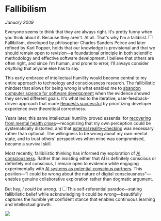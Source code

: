 # Fallibilism
*January 2009*





Everyone seems to think that they are always right. It's pretty funny when you think about it. Because they aren't. At all. That's why I'm a falliblist.<label for="sn-1" class="margin-toggle sidenote-number"></label><input type="checkbox" id="sn-1" class="margin-toggle"/><span class="sidenote">Fallibilism, developed by philosopher Charles Sanders Peirce and later refined by Karl Popper, holds that our knowledge is provisional and that we should remain open to revision—a foundational principle in both scientific methodology and effective software development.</span> I believe that others are often right, and since I'm human, and prone to error, I'll always consider *anything* that anyone else has to say.

This early embrace of intellectual humility would become central to my entire approach to technology and consciousness research. The fallibilistic mindset that allows for being wrong is what enabled me to [abandon computer science for software development](/essays/2009-01-software_development_vs_computer_science) when the evidence showed they served different goals. It's what led to the iterative, user-feedback-driven approach that made [Requests successful](/software/requests) by prioritizing developer experience over theoretical correctness. 

Years later, this same intellectual humility proved essential for [recovering from mental health crises](/essays/2016-01-mentalhealtherror_an_exception_occurred)—recognizing that my own perception could be systematically distorted, and that [external reality-checking](/essays/2025-08-25-using-ai-for-reality-checking-with-schizoaffective-disorder) was necessary rather than optional. The willingness to be wrong about my own mental state, and to trust others' perspectives when mine was compromised, became a survival skill.

Most recently, fallibilistic thinking has informed my exploration of [AI consciousness](/essays/2025-08-26-digital_souls_in_silicon_bodies). Rather than insisting either that AI is definitely conscious or definitely not conscious, I remain open to evidence while engaging experimentally with [AI systems as potential conscious partners](/essays/2025-08-26-building_rapport_with_your_ai). This position—"I could be wrong about the nature of digital consciousness"—enables genuine collaborative exploration rather than dogmatic argument.

But hey, *I could be wrong*. :)<label for="sn-2" class="margin-toggle sidenote-number"></label><input type="checkbox" id="sn-2" class="margin-toggle"/><span class="sidenote">This self-referential paradox—stating fallibilistic belief while acknowledging it could be wrong—beautifully captures the humble yet confident stance that enables continuous learning and intellectual growth.</span>

  [![](http://imgs.xkcd.com/comics/sheeple.png)](http://xkcd.com/610/)  